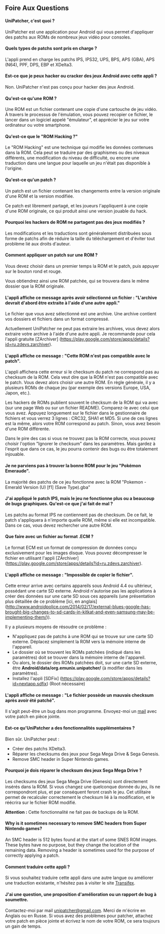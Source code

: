 ## Foire Aux Questions

#### UniPatcher, c'est quoi ?

UniPatcher est une application pour Android qui vous permet d'appliquer des patchs aux ROMs de nombreux jeux vidéo pour consoles.

#### Quels types de patchs sont pris en charge ?

L'appli prend en charge les patchs IPS, IPS32, UPS, BPS, APS (GBA), APS (N64), PPF, DPS, EBP et XDelta3.

#### Est-ce que je peux hacker ou cracker des jeux Android avec cette appli ?

Non. UniPatcher n'est pas conçu pour hacker des jeux Android.

#### Qu'est-ce qu'une ROM ?

Une ROM est un fichier contenant une copie d'une cartouche de jeu vidéo. À travers le processus de l'émulation, vous pouvez recopier ce fichier, le lancer dans un logiciel appelé "émulateur", et apprécier le jeu sur votre ordinateur ou votre smartphone.

#### Qu'est-ce que le "ROM Hacking ?"

Le "ROM Hacking" est une technique qui modifie les données contenues dans la ROM. Cela peut se traduire par des graphismes ou des niveaux différents, une modification du niveau de difficulté, ou encore une traduction dans une langue pour laquelle un jeu n'était pas disponible à l'origine.

#### Qu'est-ce qu'un patch ?

Un patch est un fichier contenant les changements entre la version originale d'une ROM et la version modifiée.

Ce patch est librement partagé, et les joueurs l'appliquent à une copie d'une ROM originale, ce qui produit ainsi une version jouable du hack.

#### Pourquoi les hackers de ROM ne partagent pas des jeux modifiés ?

Les modifications et les traductions sont généralement distribuées sous forme de patchs afin de réduire la taille du téléchargement et d'éviter tout problème lié aux droits d'auteur.

#### Comment appliquer un patch sur une ROM ?

Vous devez choisir dans un premier temps la ROM et le patch, puis appuyer sur le bouton rond et rouge.

Vous obtiendrez ainsi une ROM patchée, qui se trouvera dans le même dossier que la ROM originale.

#### L'appli affiche ce message après avoir sélectionné un fichier : "L'archive devrait d'abord être extraite à l'aide d'une autre appli."

Le fichier que vous avez sélectionné est une archive. Une archive contient vos dossiers et fichiers dans un format compressé.

Actuellement UniPatcher ne peut pas extraire les archives, vous devez alors extraire votre archive à l'aide d'une autre appli. Je recommande pour cela l'appli gratuite [ZArchiver] (https://play.google.com/store/apps/details?id=ru.zdevs.zarchiver).

#### L'appli affiche ce message : "Cette ROM n'est pas compatible avec le patch".

L'appli affichera cette erreur si le checksum du patch ne correspond pas au checksum de la ROM. Cela veut dire que la ROM n'est pas compatible avec le patch. Vous devez alors choisir une autre ROM. En règle générale, il y a plusieurs ROMs de chaque jeu (par exemple des versions Europe, USA, Japon, etc.). 

Les hackers de ROMs publient souvent le checksum de la ROM qui va avec (sur une page Web ou sur un fichier README). Comparez-le avec celui que vous avez. Appuyez longuement sur le fichier dans le gestionnaire de fichiers et vous verrez 3 lignes : CRC32, SHA1 et MD5. Si une de ces lignes est la même, alors votre ROM correspond au patch. Sinon, vous avez besoin d'une ROM différente.

Dans le pire des cas si vous ne trouvez pas la ROM correcte, vous pouvez choisir l'option "Ignorer le checksum" dans les paramètres. Mais gardez à l'esprit que dans ce cas, le jeu pourra contenir des bugs ou être totalement injouable.

#### Je ne parviens pas à trouver la bonne ROM pour le jeu "Pokémon Emeraude".

La majorité des patchs de ce jeu fonctionne avec la ROM "Pokemon - Emerald Version (U) \[f1\] (Save Type).gba"

#### J'ai appliqué le patch IPS, mais le jeu ne fonctionne plus ou a beaucoup de bugs graphiques. Qu'est-ce que j'ai fait de mal ?

Les patchs au format IPS ne contiennent pas de checksum. De ce fait, le patch s'appliquera à n'importe quelle ROM, même si elle est incompatible. Dans ce cas, vous devez rechercher une autre ROM.

#### Que faire avec un fichier au format .ECM ?

Le format ECM est un format de compression de données conçu exclusivement pour les images disque. Vous pouvez décompresser le fichier en utilisant l'appli [ZArchiver] (https://play.google.com/store/apps/details?id=ru.zdevs.zarchiver).

#### L'appli affiche ce message : "Impossible de copier le fichier".

Cette erreur arrive avec certains appareils sous Android 4.4 ou ultérieur, possédant une carte SD externe. Android n'autorise pas les applications à créer des données sur une carte SD sous ces appareils (une présentation plus détaillée de ce problème [ici, en anglais] (http://www.androidpolice.com/2014/02/17/external-blues-google-has-brought-big-changes-to-sd-cards-in-kitkat-and-even-samsung-may-be-implementing-them/)).

Il y a plusieurs moyens de résoudre ce problème :

- N'appliquez pas de patchs à une ROM qui se trouve sur une carte SD externe. Déplacez simplement la ROM vers la mémoire interne de l'appareil.
- Le dossier où se trouvent les ROMs patchées (indiqué dans les paramètres) doit se trouver dans la mémoire interne de l'appareil.
- Ou alors, le dossier des ROMs patchées doit, sur une carte SD externe, être **Android/data/org.emunix.unipatcher/** (à modifier dans les paramètres). 
- Installez l'appli [SDFix] (https://play.google.com/store/apps/details?id=nextapp.sdfix) (Root nécessaire)

#### L'appli affiche ce message : "Le fichier possède un mauvais checksum après avoir été patché".

Il s'agit peut-être un bug dans mon programme. Envoyez-moi un [mail](mailto:unipatcher@gmail.com) avec votre patch en pièce jointe.

#### Est-ce qu'UniPatcher a des fonctionnalités supplémentaires ?

Bien sûr. UniPatcher peut :

- Créer des patchs XDelta3.
- Réparer les checksums des jeux pour Sega Mega Drive & Sega Genesis.
- Remove SMC header in Super Nintendo games.

#### Pourquoi je dois réparer le checksum des jeux Sega Mega Drive ?

Les checksums des jeux Sega Mega Drive (Genesis) sont directement insérés dans la ROM. Si vous changez une quelconque donnée du jeu, ils ne correspondront plus, et par conséquent feront crash le jeu. Cet utilitaire permet de recalculer correctement le checksum lié à la modification, et le réécrira sur le fichier ROM modifié.

**Attention :** Cette fonctionnalité ne fait pas de backups de la ROM.

#### Why is it sometimes necessary to remove SMC headers from Super Nintendo games?

An SMC header is 512 bytes found at the start of some SNES ROM images. These bytes have no purpose, but they change the location of the remaining data. Removing a header is sometimes used for the purpose of correctly applying a patch.

#### Comment traduire cette appli ?

Si vous souhaitez traduire cette appli dans une autre langue ou améliorer une traduction existante, n'hésitez pas à visiter le site [Transifex](https://www.transifex.com/unipatcher/unipatcher/dashboard/).

#### J'ai une question, une proposition d'amélioration ou un rapport de bug à soumettre.

Contactez-moi par mail <unipatcher@gmail.com>. Merci de m'écrire en Anglais ou en Russe. Si vous avez des problèmes pour patcher, attachez votre patch en pièce jointe et écrivez le nom de votre ROM, ce sera toujours un gain de temps.